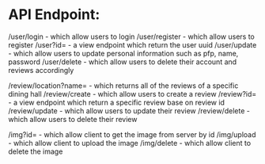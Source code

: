 # API Endpoint:

/user/login - which allow users to login
/user/register - which allow users to register
/user?id= - a view endpoint which return the user uuid
/user/update - which allow users to update personal information such as pfp, name, password
/user/delete - which allow users to delete their account and reviews accordingly

/review/location?name= - which returns all of the reviews of a specific dining hall
/review/create - which allow users to create a review
/review?id= - a view endpoint which return a specific review base on review id
/review/update - which allow users to update their review
/review/delete - which allow users to delete their review

/img?id= - which allow client to get the image from server by id
/img/upload - which allow client to upload the image
/img/delete - which allow client to delete the image
